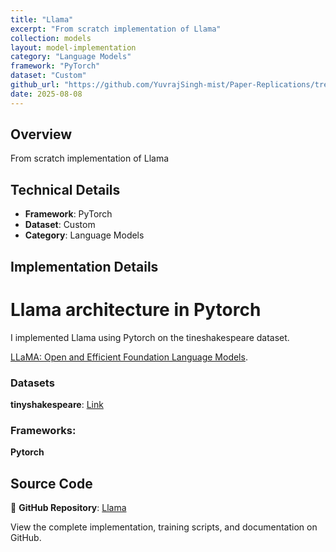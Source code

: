 ```yaml
---
title: "Llama"
excerpt: "From scratch implementation of Llama"
collection: models
layout: model-implementation
category: "Language Models"
framework: "PyTorch"
dataset: "Custom"
github_url: "https://github.com/YuvrajSingh-mist/Paper-Replications/tree/master/Llama"
date: 2025-08-08
---
```


## Overview
From scratch implementation of Llama

## Technical Details
- **Framework**: PyTorch
- **Dataset**: Custom
- **Category**: Language Models

## Implementation Details

# Llama architecture in Pytorch

I implemented Llama using Pytorch on the tineshakespeare dataset.

[LLaMA: Open and Efficient Foundation Language Models](https://arxiv.org/abs/2302.13971).


### Datasets

**tinyshakespeare**: [Link](https://raw.githubusercontent.com/karpathy/char-rnn/master/data/tinyshakespeare/input.txt)

### Frameworks:
**Pytorch**

## Source Code
📁 **GitHub Repository**: [Llama](https://github.com/YuvrajSingh-mist/Paper-Replications/tree/master/Llama)

View the complete implementation, training scripts, and documentation on GitHub.
